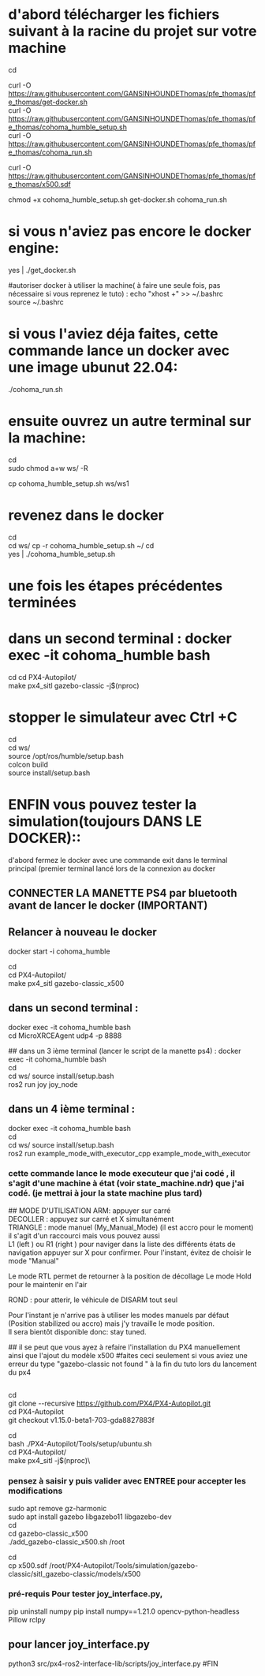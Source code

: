 # d'abord télécharger les fichiers suivant à la racine du projet sur votre machine
cd

curl -O https://raw.githubusercontent.com/GANSINHOUNDEThomas/pfe_thomas/pfe_thomas/get-docker.sh \
curl -O https://raw.githubusercontent.com/GANSINHOUNDEThomas/pfe_thomas/pfe_thomas/cohoma_humble_setup.sh \
curl -O https://raw.githubusercontent.com/GANSINHOUNDEThomas/pfe_thomas/pfe_thomas/cohoma_run.sh 

curl -O https://raw.githubusercontent.com/GANSINHOUNDEThomas/pfe_thomas/pfe_thomas/x500.sdf

chmod +x cohoma_humble_setup.sh get-docker.sh cohoma_run.sh 


# si vous n'aviez pas encore le docker engine:
yes | ./get_docker.sh 

#autoriser docker à utiliser la machine( à faire une seule fois, pas nécessaire si vous reprenez le tuto) :
echo "xhost +" >> ~/.bashrc \
source ~/.bashrc

# si vous l'aviez déja faites, cette commande lance un docker avec une image ubunut 22.04:
./cohoma_run.sh 

# ensuite ouvrez un autre terminal sur la machine:
cd \
sudo chmod a+w ws/ -R 

cp cohoma_humble_setup.sh ws/ws1  



# revenez dans le docker 
cd \
cd ws/ 
cp -r cohoma_humble_setup.sh ~/ 
cd \
yes | ./cohoma_humble_setup.sh 



# une fois les étapes précédentes terminées
# dans un second terminal : docker exec -it cohoma_humble bash
cd
cd PX4-Autopilot/ \
make px4_sitl gazebo-classic -j$(nproc) 

# stopper le simulateur avec Ctrl +C 

cd \
cd ws/ \
source /opt/ros/humble/setup.bash \
colcon build \
source install/setup.bash 


# ENFIN vous pouvez tester la simulation(toujours DANS LE DOCKER)::
d'abord fermez le docker avec une commande exit dans le terminal principal (premier terminal lancé lors de la connexion au docker
## CONNECTER LA MANETTE PS4 par bluetooth avant de lancer le docker (IMPORTANT)
## Relancer à nouveau le docker
docker start -i cohoma_humble 

cd \
cd PX4-Autopilot/ \
make px4_sitl gazebo-classic_x500

## dans un second terminal :
docker exec -it cohoma_humble bash \
cd
MicroXRCEAgent udp4 -p 8888 

## dans un 3 ième terminal (lancer le script de la manette ps4) :
docker exec -it cohoma_humble bash \
cd \
cd ws/ 
source install/setup.bash \
ros2 run joy joy_node 

## dans un 4 ième terminal :
docker exec -it cohoma_humble bash \
cd \
cd ws/ 
source install/setup.bash \
ros2 run example_mode_with_executor_cpp example_mode_with_executor 

### cette commande lance le mode executeur que j'ai codé , il s'agit d'une machine à état (voir state_machine.ndr) que j'ai codé. (je mettrai à jour la state machine plus tard)

## MODE D'UTILISATION
ARM: appuyer sur carré \
DECOLLER : appuyez sur carré et X simultanément \
TRIANGLE : mode manuel (My_Manual_Mode) (il est accro pour le moment) il s'agit d'un raccourci mais vous pouvez aussi \
L1 (left ) ou R1 (right ) pour naviger dans la liste des différents états de navigation 
appuyer sur X pour confirmer. 
Pour l'instant, évitez de choisir le mode "Manual" 

Le mode RTL permet de retourner à la position de décollage
Le mode Hold pour le maintenir en l'air



ROND : pour atterir, le véhicule de DISARM tout seul 

Pour l'instant je n'arrive pas à utiliser les modes manuels par défaut (Position stabilized ou accro)
mais j'y travaille le mode position. \
Il sera bientôt disponible donc: stay tuned.

## il se peut que vous ayez à refaire l'installation du PX4 manuellement ainsi que l'ajout du modèle x500
#faites ceci seulement si vous aviez une erreur du type "gazebo-classic not found " à la fin du tuto lors du lancement du px4
##
cd \
git clone --recursive https://github.com/PX4/PX4-Autopilot.git \
cd PX4-Autopilot \
git checkout v1.15.0-beta1-703-gda8827883f 

cd \
bash ./PX4-Autopilot/Tools/setup/ubuntu.sh \
cd PX4-Autopilot/ \
make px4_sitl -j$(nproc)\
### pensez à saisir y puis valider avec ENTREE  pour accepter les modifications
sudo apt remove gz-harmonic \
sudo apt install gazebo libgazebo11 libgazebo-dev \
cd \
cd gazebo-classic_x500 \
./add_gazebo-classic_x500.sh /root

cd \
cp x500.sdf /root/PX4-Autopilot/Tools/simulation/gazebo-classic/sitl_gazebo-classic/models/x500


### pré-requis Pour tester joy_interface.py, 
pip uninstall numpy
pip install numpy==1.21.0 opencv-python-headless Pillow rclpy

## pour lancer joy_interface.py
python3 src/px4-ros2-interface-lib/scripts/joy_interface.py
#FIN









